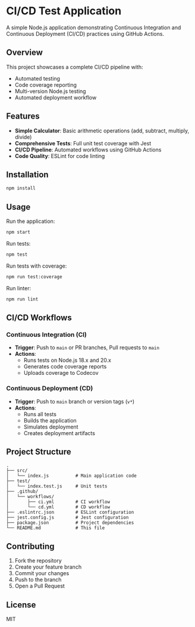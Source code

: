 # CI/CD Test Application

A simple Node.js application demonstrating Continuous Integration and Continuous Deployment (CI/CD) practices using GitHub Actions.

## Overview

This project showcases a complete CI/CD pipeline with:
- Automated testing
- Code coverage reporting
- Multi-version Node.js testing
- Automated deployment workflow

## Features

- **Simple Calculator**: Basic arithmetic operations (add, subtract, multiply, divide)
- **Comprehensive Tests**: Full unit test coverage with Jest
- **CI/CD Pipeline**: Automated workflows using GitHub Actions
- **Code Quality**: ESLint for code linting

## Installation

```bash
npm install
```

## Usage

Run the application:
```bash
npm start
```

Run tests:
```bash
npm test
```

Run tests with coverage:
```bash
npm run test:coverage
```

Run linter:
```bash
npm run lint
```

## CI/CD Workflows

### Continuous Integration (CI)
- **Trigger**: Push to `main` or PR branches, Pull requests to `main`
- **Actions**:
  - Runs tests on Node.js 18.x and 20.x
  - Generates code coverage reports
  - Uploads coverage to Codecov

### Continuous Deployment (CD)
- **Trigger**: Push to `main` branch or version tags (`v*`)
- **Actions**:
  - Runs all tests
  - Builds the application
  - Simulates deployment
  - Creates deployment artifacts

## Project Structure

```
.
├── src/
│   └── index.js          # Main application code
├── test/
│   └── index.test.js     # Unit tests
├── .github/
│   └── workflows/
│       ├── ci.yml        # CI workflow
│       └── cd.yml        # CD workflow
├── .eslintrc.json        # ESLint configuration
├── jest.config.js        # Jest configuration
├── package.json          # Project dependencies
└── README.md             # This file
```

## Contributing

1. Fork the repository
2. Create your feature branch
3. Commit your changes
4. Push to the branch
5. Open a Pull Request

## License

MIT